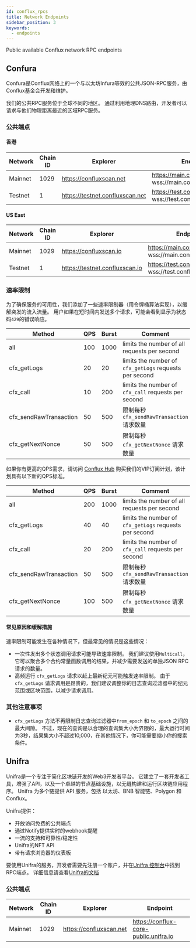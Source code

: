 ```yaml
---
id: conflux_rpcs
title: Network Endpoints
sidebar_position: 3
keywords:
  - endpoints
---
```


Public available Conflux network RPC endpoints

## Confura

Confura是Conflux网络上的一个与以太坊Infura等效的公共JSON-RPC服务，由Conflux基金会开发和维护。

我们的公共RPC服务位于全球不同的地区。 通过利用地理DNS路由，开发者可以请求与他们物理距离最近的区域RPC服务。

### 公共端点

#### 香港

| Network | Chain ID | Explorer                        | Endpoint                                                             |
| ------- | -------- | ------------------------------- | -------------------------------------------------------------------- |
| Mainnet | 1029     | https://confluxscan.net         | https://main.confluxrpc.com <br/> wss://main.confluxrpc.com/ws |
| Testnet | 1        | https://testnet.confluxscan.net | https://test.confluxrpc.com <br/> wss://test.confluxrpc.com/ws |

#### US East

| Network | Chain ID | Explorer                       | Endpoint                                                             |
| ------- | -------- | ------------------------------ | -------------------------------------------------------------------- |
| Mainnet | 1029     | https://confluxscan.io         | https://main.confluxrpc.org <br/> wss://main.confluxrpc.org/ws |
| Testnet | 1        | https://testnet.confluxscan.io | https://test.confluxrpc.org <br/> wss://test.confluxrpc.org/ws |

### 速率限制

为了确保服务的可用性，我们添加了一些速率限制器（用令牌桶算法实现），以缓解突发的流入流量。 用户如果在短时间内发送多个请求，可能会看到显示为状态码`429`的错误响应。

| Method                 | QPS | Burst | Comment                                                |
| ---------------------- | --- | ----- | ------------------------------------------------------ |
| all                    | 100 | 1000  | limits the number of all requests per second           |
| cfx_getLogs            | 20  | 20    | limits the number of `cfx_getLogs` requests per second |
| cfx_call               | 10  | 200   | limits the number of `cfx_call` requests per second    |
| cfx_sendRawTransaction | 50  | 500   | 限制每秒 `cfx_sendRawTransaction` 请求数量                     |
| cfx_getNextNonce       | 50  | 500   | 限制每秒 `cfx_getNextNonce` 请求数量                           |

如果你有更高的QPS需求，请访问 [Conflux Hub](https://confluxhub.io/payment/consumer/apps) 购买我们的VIP订阅计划，该计划具有以下新的QPS标准。

| Method                 | QPS | Burst | Comment                                                |
| ---------------------- | --- | ----- | ------------------------------------------------------ |
| all                    | 200 | 1000  | limits the number of all requests per second           |
| cfx_getLogs            | 40  | 40    | limits the number of `cfx_getLogs` requests per second |
| cfx_call               | 20  | 200   | limits the number of `cfx_call` requests per second    |
| cfx_sendRawTransaction | 50  | 500   | 限制每秒 `cfx_sendRawTransaction` 请求数量                     |
| cfx_getNextNonce       | 100 | 500   | 限制每秒 `cfx_getNextNonce` 请求数量                           |

#### 常见原因和缓解措施

速率限制可能发生在各种情况下，但最常见的情况是这些情况：

* 一次性发出多个状态调用请求可能导致速率限制。 我们建议使用`Multicall`，它可以聚合多个合约常量函数调用的结果，并减少需要发送的单独JSON RPC请求的数量。
* 高频运行 `cfx_getLogs` 请求以赶上最新纪元可能触发速率限制。 由于 `cfx_getLogs` 请求调用是昂贵的，我们建议调整你的日志查询过滤器中的纪元范围或区块范围，以减少请求调用。

### 其他注意事项

* `cfx_getLogs` 方法不再限制日志查询过滤器中`from_epoch` 和 `to_epoch` 之间的最大间隙。 不过，现在的查询是以合理的查询集大小为界限的，最大运行时间为3秒，结果集大小不超过10,000，在其他情况下，你可能需要缩小你的搜索条件。

## Unifra

Unifra是一个专注于简化区块链开发的Web3开发者平台。 它建立了一套开发者工具，增强了API，以及一个卓越的节点基础设施，以无缝构建和运行区块链应用程序。 Unifra 为多个链提供 API 服务，包括 以太坊、BNB 智能链、Polygon 和 Conflux。

Unifra提供：

- 开放访问免费的公共端点
- 通过Notify提供实时的webhook提醒
- 一流的支持和可靠性/稳定性
- Unifra的NFT API
- 带有请求浏览器的仪表板

要使用Unifra的服务，开发者需要先注册一个账户，并在[Unifra 控制台](https://console.unifra.io/)中找到RPC端点。 详细信息请查看[Unifra的文档](https://docs.unifra.io/)

### 公共端点

| Network | Chain ID | Explorer                | Endpoint                              |
| ------- | -------- | ----------------------- | ------------------------------------- |
| Mainnet | 1029     | https://confluxscan.net | https://conflux-core-public.unifra.io |
